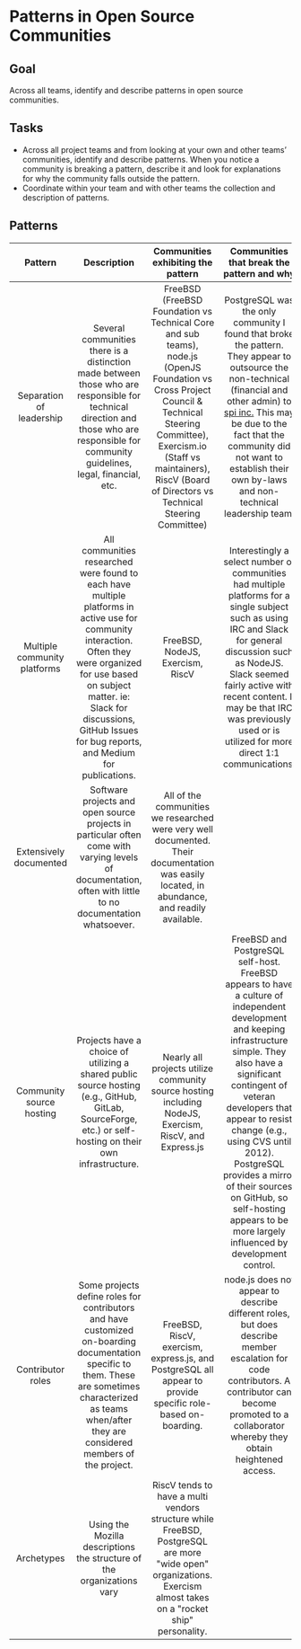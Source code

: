 # Patterns in Open Source Communities

## Goal
Across all teams, identify and describe patterns in open source communities.

## Tasks
- Across all project teams and from looking at your own and other teams’ communities, identify and describe patterns. When you notice a community is breaking a pattern, describe it and look for explanations for why the community falls outside the pattern.
- Coordinate within your team and with other teams the collection and description of patterns.

## Patterns
| Pattern | Description | Communities exhibiting the pattern | Communities that break the pattern and why | 
| :-----: | :-----:     | :-----:                            | :-----:                                    |
| Separation of leadership | Several communities there is a distinction made between those who are responsible for technical direction and those who are responsible for community guidelines, legal, financial, etc.  | FreeBSD (FreeBSD Foundation vs Technical Core and sub teams), node.js (OpenJS Foundation vs Cross Project Council & Technical Steering Committee), Exercism.io (Staff vs maintainers), RiscV (Board of Directors vs Technical Steering Committee) | PostgreSQL was the only community I found that broke the pattern. They appear to outsource the non-technical (financial and other admin) to [spi inc.](http://www.spi-inc.org/) This may be due to the fact that the community did not want to establish their own by-laws and non-technical leadership team. | 
| Multiple community platforms | All communities researched were found to each have multiple platforms in active use for community interaction. Often they were organized for use based on subject matter. ie: Slack for discussions, GitHub Issues for bug reports, and Medium for publications. | FreeBSD, NodeJS, Exercism, RiscV | Interestingly a select number of communities had multiple platforms for a single subject such as using IRC and Slack for general discussion such as NodeJS.  Slack seemed fairly active with recent content. It may be that IRC was previously used or is utilized for more direct 1:1 communications. |
| Extensively documented | Software projects and open source projects in particular often come with varying levels of documentation, often with little to no documentation whatsoever. | All of the communities we researched were very well documented.  Their documentation was easily located, in abundance, and readily available. |
| Community source hosting | Projects have a choice of utilizing a shared public source hosting (e.g., GitHub, GitLab, SourceForge, etc.) or self-hosting on their own infrastructure. | Nearly all projects utilize community source hosting including NodeJS, Exercism, RiscV, and Express.js | FreeBSD and PostgreSQL self-host.  FreeBSD appears to have a culture of independent development and keeping infrastructure simple.  They also have a significant contingent of veteran developers that appear to resist change (e.g., using CVS until 2012).  PostgreSQL provides a mirror of their sources on GitHub, so self-hosting appears to be more largely influenced by development control. |
| Contributor roles | Some projects define roles for contributors and have customized on-boarding documentation specific to them.  These are sometimes characterized as teams when/after they are considered members of the project. | FreeBSD, RiscV, exercism, express.js, and PostgreSQL all appear to provide specific role-based on-boarding. | node.js does not appear to describe different roles, but does describe member escalation for code contributors.  A contributor can become promoted to a collaborator whereby they obtain heightened access. |
| Archetypes | Using the Mozilla descriptions the structure of the organizations vary| RiscV tends to have a multi vendors structure while FreeBSD, PostgreSQL are more "wide open" organizations. Exercism almost takes on a "rocket ship" personality.  ||
